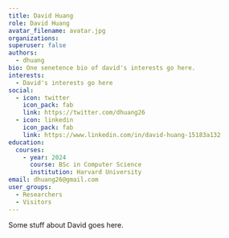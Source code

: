 ```yaml
---
title: David Huang
role: David Huang
avatar_filename: avatar.jpg
organizations:
superuser: false
authors:
  - dhuang
bio: One senetence bio of david's interests go here.
interests:
  - David's interests go here
social:
  - icon: twitter
    icon_pack: fab
    link: https://twitter.com/dhuang26
  - icon: linkedin
    icon_pack: fab
    link: https://www.linkedin.com/in/david-huang-15183a132
education:
  courses:
    - year: 2024
      course: BSc in Computer Science
      institution: Harvard University
email: dhuang26@gmail.com
user_groups:
  - Researchers
  - Visitors
---
```


Some stuff about David goes here.

